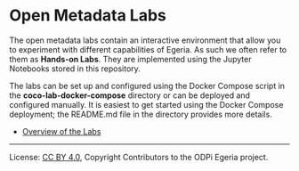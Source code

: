 <!-- SPDX-License-Identifier: CC-BY-4.0 -->
<!-- Copyright Contributors to the ODPi Egeria project. -->

# Open Metadata Labs

The open metadata labs contain an interactive environment that allow you to
experiment with different capabilities of Egeria.  As such we often refer to them as
**Hands-on Labs**.  They are implemented using the Jupyter Notebooks stored in this repository.

The labs can be set up and configured using the Docker Compose script in the **coco-lab-docker-compose** directory or can be 
deployed and configured manually. It is easiest to get started using the Docker Compose deployment; the README.md file in the 
directory provides more details.

* [Overview of the Labs](https://egeria-project.org/education/open-metadata-labs/overview/)

----
License: [CC BY 4.0](https://creativecommons.org/licenses/by/4.0/),
Copyright Contributors to the ODPi Egeria project.
